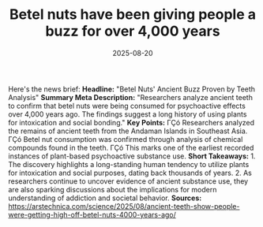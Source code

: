 ﻿---
title: Betel nuts have been giving people a buzz for over 4,000 years
date: '2025-08-20'
category: Markets
summary: ''
slug: betel nuts have been giving people a buzz for over 4000 year
source_urls:
- https://arstechnica.com/science/2025/08/ancient-teeth-show-people-were-getting-high-off-betel-nuts-4000-years-ago/
seo:
  title: Betel nuts have been giving people a buzz for over 4,000 years | Hash n Hedge
  description: ''
  keywords:
  - news
  - markets
  - brief
---

Here's the news brief:  **Headline:** "Betel Nuts' Ancient Buzz Proven by Teeth Analysis"  **Summary Meta Description:** "Researchers analyze ancient teeth to confirm that betel nuts were being consumed for psychoactive effects over 4,000 years ago. The findings suggest a long history of using plants for intoxication and social bonding."  **Key Points:**  ΓÇó Researchers analyzed the remains of ancient teeth from the Andaman Islands in Southeast Asia. ΓÇó Betel nut consumption was confirmed through analysis of chemical compounds found in the teeth. ΓÇó This marks one of the earliest recorded instances of plant-based psychoactive substance use.  **Short Takeaways:**  1. The discovery highlights a long-standing human tendency to utilize plants for intoxication and social purposes, dating back thousands of years. 2. As researchers continue to uncover evidence of ancient substance use, they are also sparking discussions about the implications for modern understanding of addiction and societal behavior.  **Sources:**  https://arstechnica.com/science/2025/08/ancient-teeth-show-people-were-getting-high-off-betel-nuts-4000-years-ago/ 
